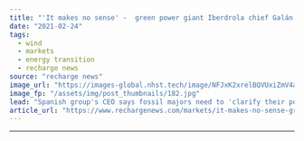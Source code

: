 ```yaml
---
title: "'It makes no sense' -  green power giant Iberdrola chief Galán blasts oil bosses over 'bubble'"
date: "2021-02-24"
tags: 
  - wind
  - markets
  - energy transition
  - recharge news
source: "recharge news"
image_url: "https://images-global.nhst.tech/image/NFJxK2xrelBQVUxiZmV4aFk3bktnMElXWkFVUW9LZTA0cXJvZUwxbDVJZz0=/nhst/binary/fa5a867ee665c6ef869702afc7b52bd8"
image_fp: "/assets/img/post_thumbnails/182.jpg"
lead: "Spanish group's CEO says fossil majors need to 'clarify their position' in aftermath of UK offshore wind spending spree"
article_url: "https://www.rechargenews.com/markets/it-makes-no-sense-green-power-giant-iberdrola-chief-gal-n-blasts-oil-bosses-over-bubble/2-1-969127"
---
```


---
